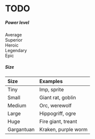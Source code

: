 # TODO

##### Power level   
Average     
Superior    
Heroic      
Legendary   
Epic        

##### Size

|Size|Examples|
|:------|:-----------------------|
|Tiny	    |Imp, sprite|
|Small	    |Giant rat, goblin|
|Medium	    |Orc, werewolf|
|Large	    |Hippogriff, ogre|
|Huge	    |Fire giant, treant|
|Gargantuan	|Kraken, purple worm|

